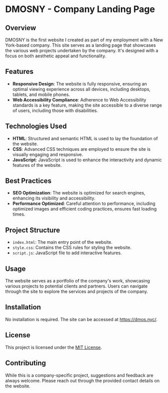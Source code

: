 # DMOSNY - Company Landing Page

## Overview
DMOSNY is the first website I created as part of my employment with a New York-based company. This site serves as a landing page that showcases the various web projects undertaken by the company. It's designed with a focus on both aesthetic appeal and functionality.

## Features
- **Responsive Design**: The website is fully responsive, ensuring an optimal viewing experience across all devices, including desktops, tablets, and mobile phones.
- **Web Accessibility Compliance**: Adherence to Web Accessibility standards is a key feature, making the site accessible to a diverse range of users, including those with disabilities.

## Technologies Used
- **HTML**: Structured and semantic HTML is used to lay the foundation of the website.
- **CSS**: Advanced CSS techniques are employed to ensure the site is visually engaging and responsive.
- **JavaScript**: JavaScript is used to enhance the interactivity and dynamic features of the website.

## Best Practices
- **SEO Optimization**: The website is optimized for search engines, enhancing its visibility and accessibility.
- **Performance Optimized**: Careful attention to performance, including optimized images and efficient coding practices, ensures fast loading times.

## Project Structure
- `index.html`: The main entry point of the website.
- `style.css`: Contains the CSS rules for styling the website.
- `script.js`: JavaScript file to add interactive features.

## Usage
The website serves as a portfolio of the company's work, showcasing various projects to potential clients and partners. Users can navigate through the site to explore the services and projects of the company.

## Installation
No installation is required. The site can be accessed at https://dmos.nyc/.

## License
This project is licensed under the [MIT License](LICENSE).

## Contributing
While this is a company-specific project, suggestions and feedback are always welcome. Please reach out through the provided contact details on the website.
